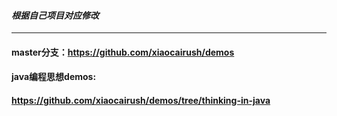 #### ***根据自己项目对应修改***
--------------------------------------------------------------------------------
#### master分支：https://github.com/xiaocairush/demos
#### java编程思想demos:
#### https://github.com/xiaocairush/demos/tree/thinking-in-java
